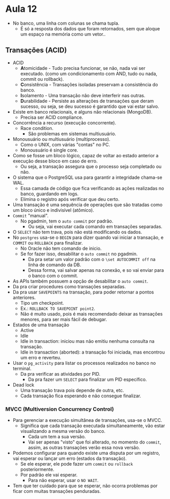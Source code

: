 # Aula 12

* No banco, uma linha com colunas se chama tupla.
  * É só a resposta dos dados que foram retornados, sem que aloque um espaço na memória como um vetor..

## Transações (ACID)
* ACID
  * **A**tomicidade - Tudo precisa funcionar, se não, nada vai ser executado. (como um condicionamento com AND, tudo ou nada, commit ou rollback).
  * **C**onsistência - Transações isoladas preservam a consistência do banco.
  * **I**solamento - Uma transação não deve interferir nas outras.
  * **D**urabilidade - Persiste as alterações de transações que deram sucesso, ou seja, se deu sucesso é garantido que vai estar salvo.
* Existe em banco relacionais, e alguns não relacionais (MongoDB).
  * Precisa ser ACID compliance.
* Concorrência a recurso (execução concorrente).
  * Race condition.
    * São problemas em sistemas multiusuário.
* Monousuário ou multiusuário (multiprocesso).
  * Como o UNIX, com várias "contas" no PC.
  * Monousuário é single core.
* Como se fosse um bloco lógico, capaz de voltar ao estado anterior a execução desse bloco em caso de erro.
  * Ou seja, a transação assegura que o processo seja completado ou não.
* O sistema que o PostgreSQL usa para garantir a integridade chama-se WAL.
  * Essa camada de código que fica verificando as ações realizadas no banco, guardando em logs.
  * Elimina o registro após verificar que deu certo.
* Uma transação é uma sequência de operações que são tratadas como um bloco único e indivisível (atômico).
* `Commit` "manual".
  * No pgadmin, tem o `auto commit` por padrão.
    * Ou seja, vai executar cada comando em transações separadas.
* O `SELECT` não tem trava, pois não está modificando os dados.
* No `postgres` usa-se o `BEGIN` para dizer quando vai iniciar a transação, e `COMMIT` ou `ROLLBACK` para finalizar.
  * No Oracle não tem comando de inicio.
  * Se for fazer isso, desabilitar o `auto commit` no pgadmin.
    * Da pra setar um valor padrão com o `\set AUTOCOMMIT off` na linha de comando da DB.
    * Dessa forma, vai salvar apenas na conexão, e so vai enviar para o banco com o commit.
* As APIs também possuem a opção de desabilitar o `auto commit`.
* Da pra criar procedures como transações separadas.
* Da pra usar `SAVEPOINTS` na transação, para poder retornar a pontos anteriores.
  * Tipo um checkpoint.
  * Ex.: `ROLLBACK TO SAVEPOINT point2`.
  * Não é muito usado, pois é mais recomendado deixar as transações menores, para ser mais fácil de debugar. 
* Estados de uma transação
  * Active
  * Idle
  * Idle in transaction: iniciou mas não emitiu nenhuma consulta na transação.
  * Idle in transaction (aborted): a transação foi iniciada, mas encontrou um erro e reverteu.
* Usar o `pg_activity` para listar os processos realizados no banco no terminal.
  * Da pra verificar as atividades por PID.
    * Da pra fazer um `SELECT` para finalizar um PID específico.
* Dead lock
  * Uma transação trava pois depende de outra, etc.
  * Cada transação fica esperando e não consegue finalizar.


### MVCC (Multiversion Concurrency Control)
* Para gerenciar a execução simultânea de transações, usa-se o MVCC.
  * Significa que cada transação executada simultaneamente, vão estar visualizando a mesma versão do banco.
    * Cada um tem a sua versão.
    * Vai ser apenas "visto" que foi alterado, no momento do `commit`, assim, as outras transações verão essa nova versão. 
* Podemos configurar para quando existe uma disputa por um registro, vai esperar ou lançar um erro (estados da transação).
  * Se ele esperar, ele pode fazer um `commit` ou `rollback` posteriormente.
  * Por padrão ele vai esperar.
    * Para não esperar, usar o `NO WAIT`.
* Tem que ter cuidado para que se esperar, não ocorra problemas por ficar com muitas transações penduradas.